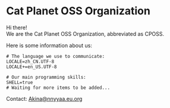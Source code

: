 # Cat Planet OSS Organization

Hi there!  
We are the Cat Planet OSS Organization, abbreviated as CPOSS.  

Here is some information about us:  

```
# The language we use to communicate:
LOCALE=zh_CN.UTF-8
LOCALE+=en_US.UTF-8

# Our main programming skills:
SHELL=true
# Waiting for more items to be added...
```

Contact: [Akina@nnyyaa.eu.org](mailto:Akina@nnyyaa.eu.org)

